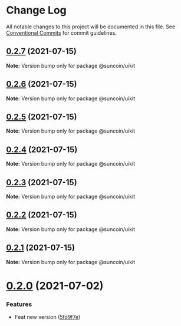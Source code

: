 # Change Log

All notable changes to this project will be documented in this file.
See [Conventional Commits](https://conventionalcommits.org) for commit guidelines.

## [0.2.7](https://github.com/suncoinchain/suncoin-toolkit/tree/master/packages/suncoin-uikit/compare/@suncoin/uikit@0.2.6...@suncoin/uikit@0.2.7) (2021-07-15)

**Note:** Version bump only for package @suncoin/uikit





## [0.2.6](https://github.com/suncoinchain/suncoin-toolkit/tree/master/packages/suncoin-uikit/compare/@suncoin/uikit@0.2.5...@suncoin/uikit@0.2.6) (2021-07-15)

**Note:** Version bump only for package @suncoin/uikit





## [0.2.5](https://github.com/suncoinchain/suncoin-toolkit/tree/master/packages/suncoin-uikit/compare/@suncoin/uikit@0.2.4...@suncoin/uikit@0.2.5) (2021-07-15)

**Note:** Version bump only for package @suncoin/uikit





## [0.2.4](https://github.com/suncoinchain/suncoin-toolkit/tree/master/packages/suncoin-uikit/compare/@suncoin/uikit@0.2.3...@suncoin/uikit@0.2.4) (2021-07-15)

**Note:** Version bump only for package @suncoin/uikit





## [0.2.3](https://github.com/suncoinchain/suncoin-toolkit/tree/master/packages/suncoin-uikit/compare/@suncoin/uikit@0.2.2...@suncoin/uikit@0.2.3) (2021-07-15)

**Note:** Version bump only for package @suncoin/uikit





## [0.2.2](https://github.com/suncoinchain/suncoin-toolkit/tree/master/packages/suncoin-uikit/compare/@suncoin/uikit@0.2.1...@suncoin/uikit@0.2.2) (2021-07-15)

**Note:** Version bump only for package @suncoin/uikit





## [0.2.1](https://github.com/suncoinchain/suncoin-toolkit/tree/master/packages/suncoin-uikit/compare/@suncoin/uikit@0.2.0...@suncoin/uikit@0.2.1) (2021-07-15)

**Note:** Version bump only for package @suncoin/uikit





# [0.2.0](https://github.com/suncoinchain/suncoin-toolkit/tree/master/packages/suncoin-uikit/compare/@suncoin/uikit@0.1.1...@suncoin/uikit@0.2.0) (2021-07-02)


### Features

* Feat new version ([5fd9f7e](https://github.com/suncoinchain/suncoin-toolkit/tree/master/packages/suncoin-uikit/commit/5fd9f7eb6d480d8387a04cb2a02d69fa4a821d30))
